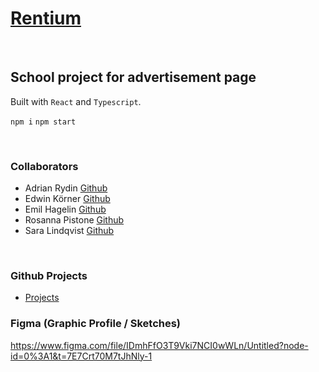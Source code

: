# [Rentium](https://github.com/empafrontend/Rentium)

<br>

## School project for advertisement page
Built with `React` and `Typescript`.

`npm i`
`npm start`

<br>

### Collaborators 
* Adrian Rydin [Github](https://github.com/AdrianRydin)
* Edwin Körner [Github](https://github.com/EdwinKorner)
* Emil Hagelin [Github](https://github.com/empafrontend)
* Rosanna Pistone [Github](https://github.com/rosannapistone)
* Sara Lindqvist [Github](https://github.com/saralindqvist)

<br>

### Github Projects
* [Projects](https://github.com/users/empafrontend/projects/1)

### Figma (Graphic Profile / Sketches)
https://www.figma.com/file/IDmhFfO3T9Vki7NCI0wWLn/Untitled?node-id=0%3A1&t=7E7Crt70M7tJhNly-1
